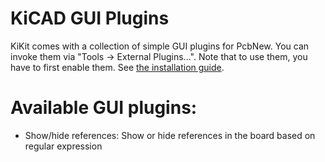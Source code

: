 # KiCAD GUI Plugins

KiKit comes with a collection of simple GUI plugins for PcbNew. You can invoke
them via "Tools -> External Plugins...". Note that to use them, you have to
first enable them. See [the installation guide](installation.md).

# Available GUI plugins:

- Show/hide references: Show or hide references in the board based on regular
  expression